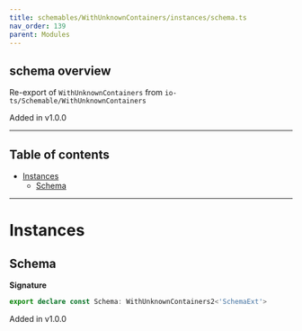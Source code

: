 ```yaml
---
title: schemables/WithUnknownContainers/instances/schema.ts
nav_order: 139
parent: Modules
---
```


## schema overview

Re-export of `WithUnknownContainers` from `io-ts/Schemable/WithUnknownContainers`

Added in v1.0.0

---

<h2 class="text-delta">Table of contents</h2>

- [Instances](#instances)
  - [Schema](#schema)

---

# Instances

## Schema

**Signature**

```ts
export declare const Schema: WithUnknownContainers2<'SchemaExt'>
```

Added in v1.0.0
